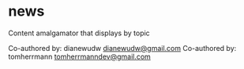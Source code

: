 # news
Content amalgamator that displays by topic

Co-authored by: dianewudw <dianewudw@gmail.com>
Co-authored by: tomherrmann <tomherrmanndev@gmail.com>